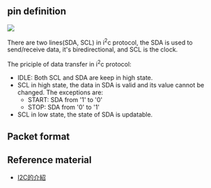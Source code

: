 
## pin definition

![](https://www.analog.com/-/media/analog/en/landing-pages/technical-articles/i2c-primer-what-is-i2c-part-1-/36684.png?la=en&h=300&imgver=1)

  There are two lines(SDA, SCL) in i<sup>2</sup>c protocol, the SDA is used to send/receive data, it's biredirectional, and SCL is the clock.

  The priciple of data transfer in i<sup>2</sup>c protocol:  

  * IDLE: Both SCL and SDA are keep in high state.
  * SCL in high state, the data in SDA is valid and its value cannot be changed. The exceptions are:
    * START: SDA from '1' to '0'
    * STOP: SDA from '0' to '1'
  * SCL in low state, the state of SDA is updatable.

## Packet format


## Reference material
* [I2C的介紹](https://ithelp.ithome.com.tw/articles/10278308)
